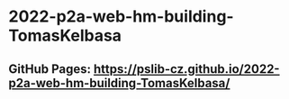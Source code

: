 ﻿# 2022-p2a-web-hm-building-TomasKelbasa
## GitHub Pages: https://pslib-cz.github.io/2022-p2a-web-hm-building-TomasKelbasa/
